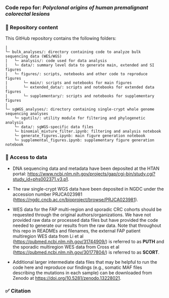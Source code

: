 ### Code repo for: *Polyclonal origins of human premalignant colorectal lesions*

### :file_folder: Repository content ###
This GitHub repository contains the following folders:
```
| 
└─ bulk_analyses/: directory containing code to analyze bulk sequencing data (WES/WGS)
|   └─ analysis/: code used for data analysis
|   └─ data/: summary level data to generate main, extended and SI figures
|   └─ figures/: scripts, notebooks and other code to reproduce figures
|       └─ main/: scripts and notebooks for main figures
|       └─ extended_data/: scripts and notebooks for extended data figures
|       └─ supplementary/: scripts and notebooks for supplementary figures
| 
└─ sgWGS_analyses/: directory containing single-crypt whole genome sequencing analyses
    └─ sgutils/: utility module for filtering and phylogenetic analysis
    └─ data/: sgWGS-specific data files
    └─ binomial_mixture_filter.ipynb: filtering and analysis notebook
    └─ generate_figures.ipynb: main figure generation notebook
    └─ supplemental_figures.ipynb: supplementary figure generation notebook
```

### :file_folder: Access to data
- DNA sequencing data and metadata have been deposited at the HTAN portal: https://www.ncbi.nlm.nih.gov/projects/gap/cgi-bin/study.cgi?study_id=phs002371.v3.p1.

- The raw single-crypt WGS data have been deposited in NGDC under the accession number PRJCA023981 (https://ngdc.cncb.ac.cn/bioproject/browse/PRJCA023981).
  
- WES data for the FAP multi-region and sporadic CRC cohorts should be requested through the original authors/organizations. We have not provided raw data or processed data files but have provided the code needed to generate our results from the raw data. Note that throughout this repo in READMEs and filenames, the external FAP patient multiregion WES data from Li et al (https://pubmed.ncbi.nlm.nih.gov/31744909/) is referred to as **PUTH** and the sporadic multiregion WES data from Cross et al (https://pubmed.ncbi.nlm.nih.gov/30177804/) is referred to as **SCORT**.

- Additional larger intermediate data files that may be helpful to run the code here and reproduce our findings (e.g., somatic MAF files describing the mutations in each sample) can be downloaded from Zenodo at https://doi.org/10.5281/zenodo.13228021.

### :white_check_mark: Citation

